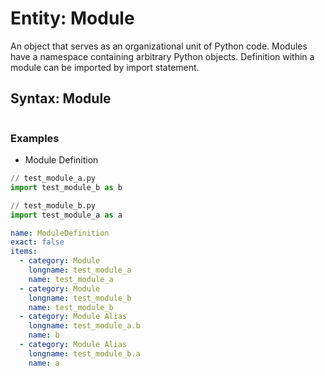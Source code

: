 # Entity: Module
An object that serves as an organizational unit of Python code. Modules have a namespace containing arbitrary Python objects. Definition within a module can be imported by import statement.

## Syntax: Module
```
```

### Examples

- Module Definition
```python
// test_module_a.py
import test_module_b as b

// test_module_b.py
import test_module_a as a
```

```yaml
name: ModuleDefinition
exact: false
items:
  - category: Module
    longname: test_module_a
    name: test_module_a
  - category: Module
    longname: test_module_b
    name: test_module_b
  - category: Module Alias
    longname: test_module_a.b
    name: b
  - category: Module Alias
    longname: test_module_b.a
    name: a
```
